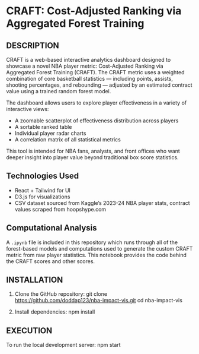 CRAFT: Cost-Adjusted Ranking via Aggregated Forest Training
==============================

DESCRIPTION
-----------
CRAFT is a web-based interactive analytics dashboard designed to showcase a novel NBA player metric: Cost-Adjusted Ranking via Aggregated Forest Training (CRAFT). The CRAFT metric uses a weighted combination of core basketball statistics — including points, assists, shooting percentages, and rebounding — adjusted by an estimated contract value using a trained random forest model.

The dashboard allows users to explore player effectiveness in a variety of interactive views:
- A zoomable scatterplot of effectiveness distribution across players
- A sortable ranked table
- Individual player radar charts
- A correlation matrix of all statistical metrics

This tool is intended for NBA fans, analysts, and front offices who want deeper insight into player value beyond traditional box score statistics.
## Technologies Used
- React + Tailwind for UI
- D3.js for visualizations
- CSV dataset sourced from Kaggle’s 2023-24 NBA player stats, contract values scraped from hoopshype.com

## Computational Analysis
A `.ipynb` file is included in this repository which runs through all of the forest-based models and computations used to generate the custom CRAFT metric from raw player statistics. This notebook provides the code behind the CRAFT scores and other scores.

INSTALLATION
------------
1. Clone the GitHub repository:
   git clone https://github.com/doddap123/nba-impact-vis.git
   cd nba-impact-vis

2. Install dependencies:
   npm install

EXECUTION
---------
To run the local development server:
   npm start

